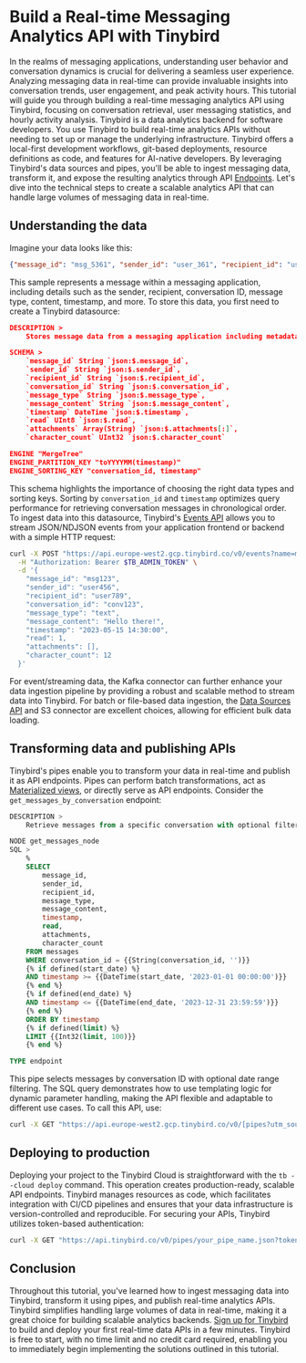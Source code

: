 # Build a Real-time Messaging Analytics API with Tinybird

In the realms of messaging applications, understanding user behavior and conversation dynamics is crucial for delivering a seamless user experience. Analyzing messaging data in real-time can provide invaluable insights into conversation trends, user engagement, and peak activity hours. This tutorial will guide you through building a real-time messaging analytics API using Tinybird, focusing on conversation retrieval, user messaging statistics, and hourly activity analysis. Tinybird is a data analytics backend for software developers. You use Tinybird to build real-time analytics APIs without needing to set up or manage the underlying infrastructure. Tinybird offers a local-first development workflows, git-based deployments, resource definitions as code, and features for AI-native developers. By leveraging Tinybird's data sources and pipes, you'll be able to ingest messaging data, transform it, and expose the resulting analytics through API [Endpoints](https://www.tinybird.co/docs/forward/work-with-data/publish-data/endpoints?utm_source=DEV&utm_campaign=tb+create+--prompt+DEV). Let's dive into the technical steps to create a scalable analytics API that can handle large volumes of messaging data in real-time. 

## Understanding the data

Imagine your data looks like this:

```json
{"message_id": "msg_5361", "sender_id": "user_361", "recipient_id": "user_361", "conversation_id": "conv_361", "message_type": "image", "message_content": "This is a sample message with id 5361", "timestamp": "2025-04-15 04:00:55", "read": 1, "attachments": [], "character_count": 171}
```

This sample represents a message within a messaging application, including details such as the sender, recipient, conversation ID, message type, content, timestamp, and more. To store this data, you first need to create a Tinybird datasource:

```json
DESCRIPTION >
    Stores message data from a messaging application including metadata about sender, recipient, timestamp, and message content

SCHEMA >
    `message_id` String `json:$.message_id`,
    `sender_id` String `json:$.sender_id`,
    `recipient_id` String `json:$.recipient_id`,
    `conversation_id` String `json:$.conversation_id`,
    `message_type` String `json:$.message_type`,
    `message_content` String `json:$.message_content`,
    `timestamp` DateTime `json:$.timestamp`,
    `read` UInt8 `json:$.read`,
    `attachments` Array(String) `json:$.attachments[:]`,
    `character_count` UInt32 `json:$.character_count`

ENGINE "MergeTree"
ENGINE_PARTITION_KEY "toYYYYMM(timestamp)"
ENGINE_SORTING_KEY "conversation_id, timestamp"
```

This schema highlights the importance of choosing the right data types and sorting keys. Sorting by `conversation_id` and `timestamp` optimizes query performance for retrieving conversation messages in chronological order. To ingest data into this datasource, Tinybird's [Events API](https://www.tinybird.co/docs/forward/get-data-in/events-api?utm_source=DEV&utm_campaign=tb+create+--prompt+DEV) allows you to stream JSON/NDJSON events from your application frontend or backend with a simple HTTP request:

```bash
curl -X POST "https://api.europe-west2.gcp.tinybird.co/v0/events?name=messages&utm_source=DEV&utm_campaign=tb+create+--prompt+DEV" \
  -H "Authorization: Bearer $TB_ADMIN_TOKEN" \
  -d '{
    "message_id": "msg123",
    "sender_id": "user456",
    "recipient_id": "user789",
    "conversation_id": "conv123",
    "message_type": "text",
    "message_content": "Hello there!",
    "timestamp": "2023-05-15 14:30:00",
    "read": 1,
    "attachments": [],
    "character_count": 12
  }'
```

For event/streaming data, the Kafka connector can further enhance your data ingestion pipeline by providing a robust and scalable method to stream data into Tinybird. For batch or file-based data ingestion, the [Data Sources API](https://www.tinybird.co/docs/api-reference/datasource-api?utm_source=DEV&utm_campaign=tb+create+--prompt+DEV) and S3 connector are excellent choices, allowing for efficient bulk data loading. 

## Transforming data and publishing APIs

Tinybird's pipes enable you to transform your data in real-time and publish it as API endpoints. Pipes can perform batch transformations, act as [Materialized views](https://www.tinybird.co/docs/forward/work-with-data/optimize/materialized-views?utm_source=DEV&utm_campaign=tb+create+--prompt+DEV), or directly serve as API endpoints. Consider the `get_messages_by_conversation` endpoint:

```sql
DESCRIPTION >
    Retrieve messages from a specific conversation with optional filtering by date range

NODE get_messages_node
SQL >
    %
    SELECT 
        message_id,
        sender_id,
        recipient_id,
        message_type,
        message_content,
        timestamp,
        read,
        attachments,
        character_count
    FROM messages
    WHERE conversation_id = {{String(conversation_id, '')}}
    {% if defined(start_date) %}
    AND timestamp >= {{DateTime(start_date, '2023-01-01 00:00:00')}}
    {% end %}
    {% if defined(end_date) %}
    AND timestamp <= {{DateTime(end_date, '2023-12-31 23:59:59')}}
    {% end %}
    ORDER BY timestamp
    {% if defined(limit) %}
    LIMIT {{Int32(limit, 100)}}
    {% end %}

TYPE endpoint
```

This pipe selects messages by conversation ID with optional date range filtering. The SQL query demonstrates how to use templating logic for dynamic parameter handling, making the API flexible and adaptable to different use cases. To call this API, use:

```bash
curl -X GET "https://api.europe-west2.gcp.tinybird.co/v0/[pipes?utm_source=DEV&utm_campaign=tb+create+--prompt+DEV](https://www.tinybird.co/docs/forward/work-with-data/pipes?utm_source=DEV&utm_campaign=tb+create+--prompt+DEV)/get_messages_by_conversation.json?token=$TB_ADMIN_TOKEN&conversation_id=conv123&start_date=2023-01-01%2000:00:00&end_date=2023-12-31%2023:59:59&limit=50"
```


## Deploying to production

Deploying your project to the Tinybird Cloud is straightforward with the `tb --cloud deploy` command. This operation creates production-ready, scalable API endpoints. Tinybird manages resources as code, which facilitates integration with CI/CD pipelines and ensures that your data infrastructure is version-controlled and reproducible. For securing your APIs, Tinybird utilizes token-based authentication:

```bash
curl -X GET "https://api.tinybird.co/v0/pipes/your_pipe_name.json?token=%3Cyour_token&utm_source=DEV&utm_campaign=tb+create+--prompt+DEV>"
```


## Conclusion

Throughout this tutorial, you've learned how to ingest messaging data into Tinybird, transform it using pipes, and publish real-time analytics APIs. Tinybird simplifies handling large volumes of data in real-time, making it a great choice for building scalable analytics backends. [Sign up for Tinybird](https://cloud.tinybird.co/signup?utm_source=DEV&utm_campaign=tb+create+--prompt+DEV) to build and deploy your first real-time data APIs in a few minutes. Tinybird is free to start, with no time limit and no credit card required, enabling you to immediately begin implementing the solutions outlined in this tutorial.